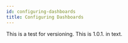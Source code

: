 ```yaml
---
id: configuring-dashboards
title: Configuring Dashboards
---
```


This is a test for versioning. This is 1.0.1. in text.
